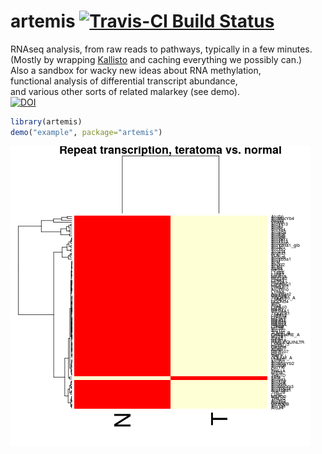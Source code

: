 # artemis [![Travis-CI Build Status](https://travis-ci.org/RamsinghLab/artemis.svg?branch=master)](https://travis-ci.org/RamsinghLab/artemis)  
RNAseq analysis, from raw reads to pathways, typically in a few minutes.  
(Mostly by wrapping [Kallisto](http://pachterlab.github.io/kallisto/) and caching everything we possibly can.)  
Also a sandbox for wacky new ideas about RNA methylation,  
functional analysis of differential transcript abundance,  
and various other sorts of related malarkey (see demo).  
[![DOI](https://zenodo.org/badge/12352/RamsinghLab/artemis.svg)](http://dx.doi.org/10.5281/zenodo.18242)


```R
library(artemis)
demo("example", package="artemis")
```

![repeat expression](demo/example.png "Plot generated from example code")    
